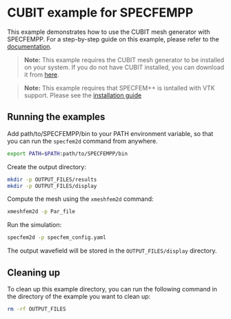 # CUBIT example for SPECFEMPP

This example demonstrates how to use the CUBIT mesh generator with SPECFEMPP. For a step-by-step guide on this example, please refer to the [documentation](https://specfem2d-kokkos.readthedocs.io/en/latest/cookbooks/dim2/CUBIT/index.html).


> **Note:** This example requires the CUBIT mesh generator to be installed on your system. If you do not have CUBIT installed, you can download it from [here](https://cubit.sandia.gov/).

> **Note:** This example requires that SPECFEM++ is isntalled with VTK support. Please see the [installation guide](https://specfem2d-kokkos.readthedocs.io/en/latest/sections/getting_started/index.html#optional)

## Running the examples

Add path/to/SPECFEMPP/bin to your PATH environment variable, so that you can
run the `specfem2d` command from anywhere.

```bash
export PATH=$PATH:path/to/SPECFEMPP/bin
```

Create the output directory:

```bash
mkdir -p OUTPUT_FILES/results
mkdir -p OUTPUT_FILES/display
```

Compute the mesh using the `xmeshfem2d` command:

```bash
xmeshfem2d -p Par_file
```

Run the simulation:

```bash
specfem2d -p specfem_config.yaml
```

The output wavefield will be stored in the `OUTPUT_FILES/display` directory.

## Cleaning up

To clean up this example directory, you can run the following command in the
directory of the example you want to clean up:

```bash
rm -rf OUTPUT_FILES
```

